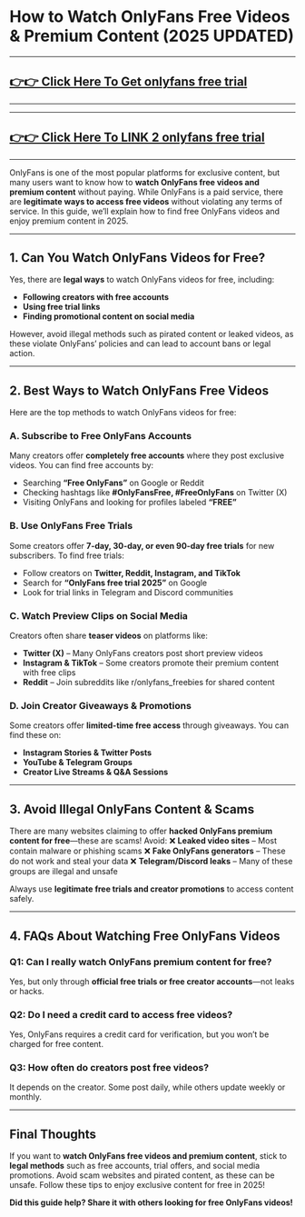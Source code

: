 # How to Watch OnlyFans Free Videos & Premium Content (2025 UPDATED)

---
## [👉👉 Click Here To Get onlyfans free trial ](https://www.freeofviewer.com/)
---



---
## [👉👉 Click Here To LINK 2 onlyfans free trial ](https://soft-algo.com/)
---



OnlyFans is one of the most popular platforms for exclusive content, but many users want to know how to **watch OnlyFans free videos and premium content** without paying. While OnlyFans is a paid service, there are **legitimate ways to access free videos** without violating any terms of service. In this guide, we’ll explain how to find free OnlyFans videos and enjoy premium content in 2025.

---

## **1. Can You Watch OnlyFans Videos for Free?**
Yes, there are **legal ways** to watch OnlyFans videos for free, including:
- **Following creators with free accounts**
- **Using free trial links**
- **Finding promotional content on social media**

However, avoid illegal methods such as pirated content or leaked videos, as these violate OnlyFans’ policies and can lead to account bans or legal action.

---

## **2. Best Ways to Watch OnlyFans Free Videos**
Here are the top methods to watch OnlyFans videos for free:

### **A. Subscribe to Free OnlyFans Accounts**
Many creators offer **completely free accounts** where they post exclusive videos. You can find free accounts by:
- Searching **“Free OnlyFans”** on Google or Reddit
- Checking hashtags like **#OnlyFansFree, #FreeOnlyFans** on Twitter (X)
- Visiting OnlyFans and looking for profiles labeled **“FREE”**

### **B. Use OnlyFans Free Trials**
Some creators offer **7-day, 30-day, or even 90-day free trials** for new subscribers. To find free trials:
- Follow creators on **Twitter, Reddit, Instagram, and TikTok**
- Search for **“OnlyFans free trial 2025”** on Google
- Look for trial links in Telegram and Discord communities

### **C. Watch Preview Clips on Social Media**
Creators often share **teaser videos** on platforms like:
- **Twitter (X)** – Many OnlyFans creators post short preview videos
- **Instagram & TikTok** – Some creators promote their premium content with free clips
- **Reddit** – Join subreddits like r/onlyfans_freebies for shared content

### **D. Join Creator Giveaways & Promotions**
Some creators offer **limited-time free access** through giveaways. You can find these on:
- **Instagram Stories & Twitter Posts**
- **YouTube & Telegram Groups**
- **Creator Live Streams & Q&A Sessions**

---

## **3. Avoid Illegal OnlyFans Content & Scams**
There are many websites claiming to offer **hacked OnlyFans premium content for free**—these are scams! Avoid:
❌ **Leaked video sites** – Most contain malware or phishing scams
❌ **Fake OnlyFans generators** – These do not work and steal your data
❌ **Telegram/Discord leaks** – Many of these groups are illegal and unsafe

Always use **legitimate free trials and creator promotions** to access content safely.

---

## **4. FAQs About Watching Free OnlyFans Videos**

### **Q1: Can I really watch OnlyFans premium content for free?**
Yes, but only through **official free trials or free creator accounts**—not leaks or hacks.

### **Q2: Do I need a credit card to access free videos?**
Yes, OnlyFans requires a credit card for verification, but you won’t be charged for free content.

### **Q3: How often do creators post free videos?**
It depends on the creator. Some post daily, while others update weekly or monthly.

---

## **Final Thoughts**
If you want to **watch OnlyFans free videos and premium content**, stick to **legal methods** such as free accounts, trial offers, and social media promotions. Avoid scam websites and pirated content, as these can be unsafe. Follow these tips to enjoy exclusive content for free in 2025!

**Did this guide help? Share it with others looking for free OnlyFans videos!**

